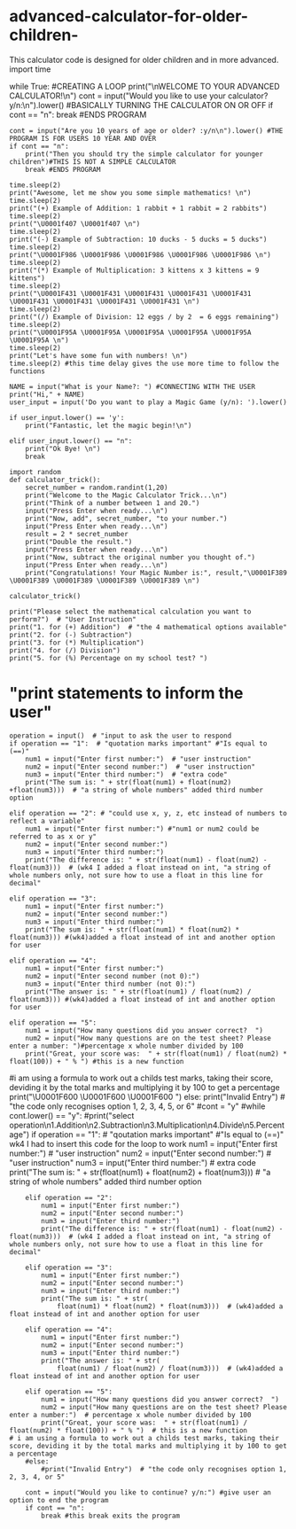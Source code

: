 # advanced-calculator-for-older-children-
This calculator code is designed for older children and in more advanced. 
import time

while True: #CREATING A LOOP
    print("\nWELCOME TO YOUR ADVANCED CALCULATOR!\n")
    cont = input("Would you like to use your calculator? y/n:\n").lower() #BASICALLY TURNING THE CALCULATOR ON OR OFF
    if cont == "n":
        break #ENDS PROGRAM

    cont = input("Are you 10 years of age or older? :y/n\n").lower() #THE PROGRAM IS FOR USERS 10 YEAR AND OVER
    if cont == "n":
        print("Then you should try the simple calculator for younger children")#THIS IS NOT A SIMPLE CALCULATOR
        break #ENDS PROGRAM

    time.sleep(2)
    print("Awesome, let me show you some simple mathematics! \n")
    time.sleep(2)
    print("(+) Example of Addition: 1 rabbit + 1 rabbit = 2 rabbits")
    time.sleep(2)
    print("\U0001f407 \U0001f407 \n")
    time.sleep(2)
    print("(-) Example of Subtraction: 10 ducks - 5 ducks = 5 ducks")
    time.sleep(2)
    print("\U0001F986 \U0001F986 \U0001F986 \U0001F986 \U0001F986 \n")
    time.sleep(2)
    print("(*) Example of Multiplication: 3 kittens x 3 kittens = 9 kittens")
    time.sleep(2)
    print("\U0001F431 \U0001F431 \U0001F431 \U0001F431 \U0001F431 \U0001F431 \U0001F431 \U0001F431 \U0001F431 \n")
    time.sleep(2)
    print("(/) Example of Division: 12 eggs / by 2  = 6 eggs remaining")
    time.sleep(2)
    print("\U0001F95A \U0001F95A \U0001F95A \U0001F95A \U0001F95A \U0001F95A \n")
    time.sleep(2)
    print("Let's have some fun with numbers! \n")
    time.sleep(2) #this time delay gives the use more time to follow the functions

    NAME = input("What is your Name?: ") #CONNECTING WITH THE USER
    print("Hi," + NAME)
    user_input = input('Do you want to play a Magic Game (y/n): ').lower()

    if user_input.lower() == 'y':
        print("Fantastic, let the magic begin!\n")

    elif user_input.lower() == "n":
        print("Ok Bye! \n")
        break

    import random
    def calculator_trick():
        secret_number = random.randint(1,20)
        print("Welcome to the Magic Calculator Trick...\n")
        print("Think of a number between 1 and 20.")
        input("Press Enter when ready...\n")
        print("Now, add", secret_number, "to your number.")
        input("Press Enter when ready...\n")
        result = 2 * secret_number
        print("Double the result.")
        input("Press Enter when ready...\n")
        print("Now, subtract the original number you thought of.")
        input("Press Enter when ready...\n")
        print("Congratulations! Your Magic Number is:", result,"\U0001F389 \U0001F389 \U0001F389 \U0001F389 \U0001F389 \n")

    calculator_trick()

    print("Please select the mathematical calculation you want to perform?")  # "User Instruction"
    print("1. for (+) Addition")  # "the 4 mathematical options available"
    print("2. for (-) Subtraction")
    print("3. for (*) Multiplication")
    print("4. for (/) Division")
    print("5. for (%) Percentage on my school test? ")
# "print statements to inform the user"
    operation = input()  # "input to ask the user to respond
    if operation == "1":  # "quotation marks important" #"Is equal to (==)"
        num1 = input("Enter first number:")  # "user instruction"
        num2 = input("Enter second number:")  # "user instruction"
        num3 = input("Enter third number:")  # "extra code"
        print("The sum is: " + str(float(num1) + float(num2) +float(num3)))  # "a string of whole numbers" added third number option

    elif operation == "2": # "could use x, y, z, etc instead of numbers to reflect a variable"
        num1 = input("Enter first number:") #"num1 or num2 could be referred to as x or y"
        num2 = input("Enter second number:")
        num3 = input("Enter third number:")
        print("The difference is: " + str(float(num1) - float(num2) - float(num3)))  # (wk4 I added a float instead on int, "a string of whole numbers only, not sure how to use a float in this line for decimal"

    elif operation == "3":
        num1 = input("Enter first number:")
        num2 = input("Enter second number:")
        num3 = input("Enter third number:")
        print("The sum is: " + str(float(num1) * float(num2) * float(num3))) #(wk4)added a float instead of int and another option for user

    elif operation == "4":
        num1 = input("Enter first number:")
        num2 = input("Enter second number (not 0):")
        num3 = input("Enter third number (not 0):")
        print("The answer is: " + str(float(num1) / float(num2) / float(num3))) #(wk4)added a float instead of int and another option for user

    elif operation == "5":
        num1 = input("How many questions did you answer correct?  ")
        num2 = input("How many questions are on the test sheet? Please enter a number: ")#percentage x whole number divided by 100
        print("Great, your score was:  " + str(float(num1) / float(num2) * float(100)) + " % ") #this is a new function
#i am using a formula to work out a childs test marks, taking their score, deviding it by the total marks and multiplying it by 100 to get a percentage
        print("\U0001F600 \U0001F600 \U0001F600 ")
    else:
        print("Invalid Entry")  # "the code only recognises option 1, 2, 3, 4, 5, or 6"
    #cont = "y"
    #while cont.lower() == "y":
    #print("select operation\n1.Addition\n2.Subtraction\n3.Multiplication\n4.Divide\n5.Percentage")
        if operation == "1":  # "qoutation marks important" #"Is equal to (==)" wk4 I had to insert this code for the loop to work
            num1 = input("Enter first number:")  # "user instruction"
            num2 = input("Enter second number:")  # "user instruction"
            num3 = input("Enter third number:")  # extra code
            print("The sum is: " + str(float(num1) + float(num2) + float(num3)))  # "a string of whole numbers" added third number option

        elif operation == "2":
            num1 = input("Enter first number:")
            num2 = input("Enter second number:")
            num3 = input("Enter third number:")
            print("The difference is: " + str(float(num1) - float(num2) - float(num3)))  # (wk4 I added a float instead on int, "a string of whole numbers only, not sure how to use a float in this line for decimal"

        elif operation == "3":
            num1 = input("Enter first number:")
            num2 = input("Enter second number:")
            num3 = input("Enter third number:")
            print("The sum is: " + str(
                float(num1) * float(num2) * float(num3)))  # (wk4)added a float instead of int and another option for user

        elif operation == "4":
            num1 = input("Enter first number:")
            num2 = input("Enter second number:")
            num3 = input("Enter third number:")
            print("The answer is: " + str(
                float(num1) / float(num2) / float(num3)))  # (wk4)added a float instead of int and another option for user

        elif operation == "5":
            num1 = input("How many questions did you answer correct?  ")
            num2 = input("How many questions are on the test sheet? Please enter a number:")  # percentage x whole number divided by 100
            print("Great, your score was:  " + str(float(num1) / float(num2) * float(100)) + " % ")  # this is a new function
    # i am using a formula to work out a childs test marks, taking their score, deviding it by the total marks and multiplying it by 100 to get a percentage
        #else:
            #print("Invalid Entry")  # "the code only recognises option 1, 2, 3, 4, or 5"

        cont = input("Would you like to continue? y/n:") #give user an option to end the program
        if cont == "n":
            break #this break exits the program
